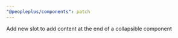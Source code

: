 ```yaml
---
"@peopleplus/components": patch
---
```


Add new slot to add content at the end of a collapsible component
